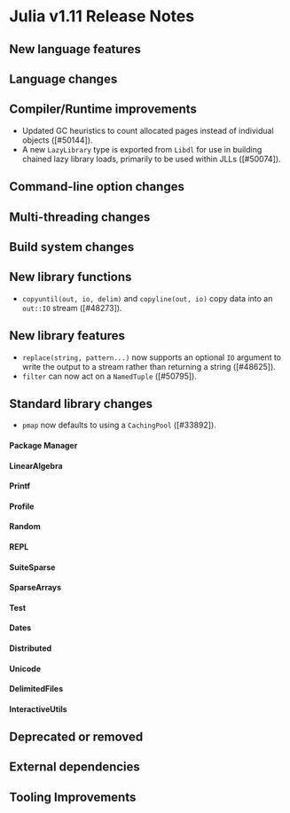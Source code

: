 Julia v1.11 Release Notes
========================

New language features
---------------------

Language changes
----------------

Compiler/Runtime improvements
-----------------------------
* Updated GC heuristics to count allocated pages instead of individual objects ([#50144]).
* A new `LazyLibrary` type is exported from `Libdl` for use in building chained lazy library
  loads, primarily to be used within JLLs ([#50074]).

Command-line option changes
---------------------------

Multi-threading changes
-----------------------

Build system changes
--------------------

New library functions
---------------------
* `copyuntil(out, io, delim)` and `copyline(out, io)` copy data into an `out::IO` stream ([#48273]).

New library features
--------------------
* `replace(string, pattern...)` now supports an optional `IO` argument to
  write the output to a stream rather than returning a string ([#48625]).
* `filter` can now act on a `NamedTuple` ([#50795]).

Standard library changes
------------------------

* `pmap` now defaults to using a `CachingPool` ([#33892]).

#### Package Manager

#### LinearAlgebra

#### Printf

#### Profile

#### Random

#### REPL

#### SuiteSparse


#### SparseArrays

#### Test

#### Dates


#### Distributed

#### Unicode


#### DelimitedFiles


#### InteractiveUtils

Deprecated or removed
---------------------


External dependencies
---------------------

Tooling Improvements
--------------------


<!--- generated by NEWS-update.jl: -->
